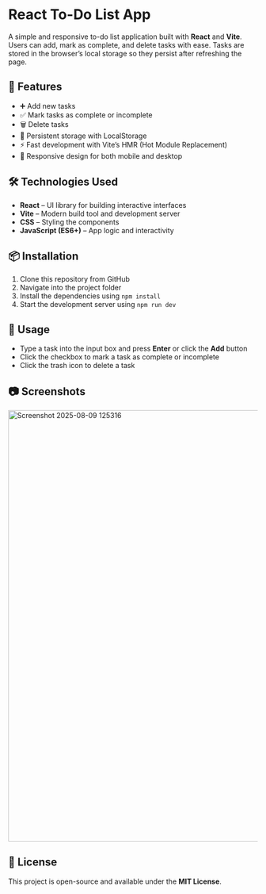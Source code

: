 # React To-Do List App

A simple and responsive to-do list application built with **React** and **Vite**.  
Users can add, mark as complete, and delete tasks with ease. Tasks are stored in the browser’s local storage so they persist after refreshing the page.

## 🚀 Features
- ➕ Add new tasks  
- ✅ Mark tasks as complete or incomplete  
- 🗑️ Delete tasks  
- 💾 Persistent storage with LocalStorage  
- ⚡ Fast development with Vite’s HMR (Hot Module Replacement)  
- 📱 Responsive design for both mobile and desktop  

## 🛠 Technologies Used
- **React** – UI library for building interactive interfaces  
- **Vite** – Modern build tool and development server  
- **CSS** – Styling the components  
- **JavaScript (ES6+)** – App logic and interactivity  

## 📦 Installation
1. Clone this repository from GitHub  
2. Navigate into the project folder  
3. Install the dependencies using `npm install`  
4. Start the development server using `npm run dev`  

## 📌 Usage
- Type a task into the input box and press **Enter** or click the **Add** button  
- Click the checkbox to mark a task as complete or incomplete  
- Click the trash icon to delete a task  

## 📷 Screenshots
<img width="1914" height="870" alt="Screenshot 2025-08-09 125316" src="https://github.com/user-attachments/assets/cd472bf7-73dc-43b0-a934-314c1e586b30" />


## 📜 License
This project is open-source and available under the **MIT License**.
